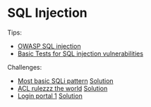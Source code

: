 # SQL Injection

Tips: 
* [OWASP SQL injection](https://www.owasp.org/index.php/SQL_Injection)
* [Basic Tests for SQL injection vulnerabilities](http://www.joellipman.com/articles/web-development/basic-tests-for-sql-injection-vulnerabilities.html)

Challenges:
* [Most basic SQLi pattern](https://ringzer0team.com/challenges/1) [Solution](1.md)
* [ACL rulezzz the world](https://ringzer0team.com/challenges/2) [Solution](2.md)
* [Login portal 1](https://ringzer0team.com/challenges/3) [Solution](3.md)
